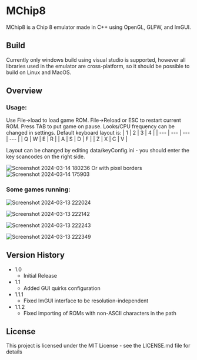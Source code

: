 # MChip8

MChip8 is a Chip 8 emulator made in C++ using OpenGL, GLFW, and ImGUI.

## Build

Currently only windows build using visual studio is supported, however all libraries used in the emulator are cross-platform, so it should be possible to build on Linux and MacOS.

## Overview

### Usage:

Use File->load to load game ROM. File->Reload or ESC to restart current ROM. Press TAB to put game on pause. Looks/CPU frequency can be changed in settings. 
Default keyboard layout is: 
| 1 | 2 | 3 | 4 |
| --- | --- | --- | --- |
| Q | W | E | R |
| A | S | D | F |
| Z | X | C | V |

Layout can be changed by editing data/keyConfig.ini - you should enter the key scancodes on the right side. 

![Screenshot 2024-03-14 180236](https://github.com/MeGaLoDoN228/MChip8/assets/62940883/deef2005-45af-4075-9c2e-8d42e336dec8)
Or with pixel borders
![Screenshot 2024-03-14 175903](https://github.com/MeGaLoDoN228/MChip8/assets/62940883/b1eb167e-f683-4abc-bdd9-2e745621d1ce)


### Some games running:

![Screenshot 2024-03-13 222024](https://github.com/MeGaLoDoN228/MChip8/assets/62940883/af314df9-388c-4dd3-b9a3-91c16e26336d)

![Screenshot 2024-03-13 222142](https://github.com/MeGaLoDoN228/MChip8/assets/62940883/4b5c22dc-b8a5-4e8b-9f3a-bf88baa1df65)

![Screenshot 2024-03-13 222243](https://github.com/MeGaLoDoN228/MChip8/assets/62940883/6c244415-35c1-4182-83ff-cac74d5e32f2)

![Screenshot 2024-03-13 222349](https://github.com/MeGaLoDoN228/MChip8/assets/62940883/aa4b6571-e8ac-4b82-b23c-39909aa8599c)

## Version History

* 1.0
    * Initial Release
* 1.1
    * Added GUI quirks configuration
* 1.1.1
    * Fixed ImGUI interface to be resolution-independent
* 1.1.2
    * Fixed importing of ROMs with non-ASCII characters in the path

## License

This project is licensed under the MIT License - see the LICENSE.md file for details
